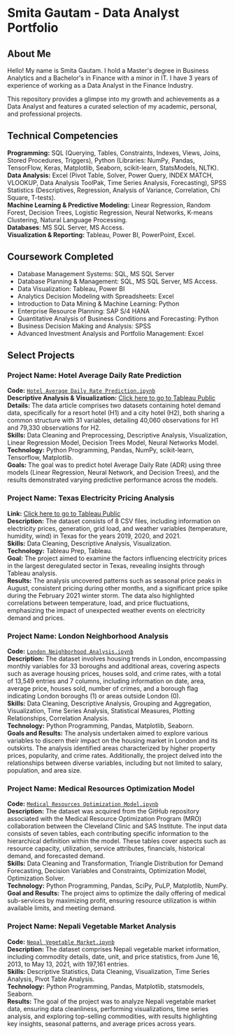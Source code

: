 # Smita Gautam - Data Analyst Portfolio

## About Me

Hello!
My name is Smita Gautam. I hold a Master's degree in Business Analytics and a Bachelor's in Finance with a minor in IT. I have 3 years of experience of working as a Data Analyst in the Finance Industry.

This repository provides a glimpse into my growth and achievements as a Data Analyst and features a curated selection of my academic, personal, and professional projects.


## Technical Competencies
**Programming:**  SQL (Querying, Tables, Constraints, Indexes, Views, Joins, Stored Procedures, Triggers), 
                 Python (Libraries: NumPy, Pandas, TensorFlow, Keras, Matplotlib, Seaborn, scikit-learn, StatsModels, NLTK).     
**Data Analysis:** Excel (Pivot Table, Solver, Power Query, INDEX MATCH, VLOOKUP, Data Analysis ToolPak, Time Series Analysis, Forecasting), 
                   SPSS Statistics (Descriptives, Regression, Analysis of Variance, Correlation, Chi Square, T-tests).     
**Machine Learning & Predictive Modeling:** Linear Regression, Random Forest, Decision Trees, Logistic Regression, Neural Networks, K-means Clustering, Natural Language Processing.    
**Databases**: MS SQL Server, MS Access.   
**Visualization & Reporting:** Tableau, Power BI, PowerPoint, Excel.   





## Coursework Completed
* Database Management Systems: SQL, MS SQL Server
* Database Planning & Management: SQL, MS SQL Server, MS Access.
* Data Visualization: Tableau, Power BI
* Analytics Decision Modeling with Spreadsheets: Excel
* Introduction to Data Mining & Machine Learning: Python
* Enterprise Resource Planning: SAP S/4 HANA
* Quantitative Analysis of Business Conditions and Forecasting: Python
* Business Decision Making and Analysis: SPSS
* Advanced Investment Analysis and Portfolio Management: Excel



## Select Projects

### Project Name: Hotel Average Daily Rate Prediction
**Code:** [`Hotel Average Daily Rate Prediction.ipynb`](https://github.com/gsmitaa/Python-Codes-and-Projects/blob/4f38d63cd1ef135167520945425367a27e67b332/Python%20Codes%20and%20Projects/Hotel%20Average%20Daily%20Rate%20Prediction.ipynb)    
**Descriptive Analysis & Visualization:**  [Click here to go to Tableau Public](https://public.tableau.com/views/AnalysisofHotelPerformanceandCustomerBehavior/Dashboard7?:language=en-US&:display_count=n&:origin=viz_share_link)                              
**Details:** The data article comprises two datasets containing hotel demand data, specifically for a resort hotel (H1) and a city hotel (H2), both sharing a common structure with 31 variables, detailing 40,060 observations for H1 and 79,330 observations for H2.             
**Skills:** Data Cleaning and Preprocessing, Descriptive Analysis, Visualization, Linear Regression Model, Decision Trees Model, Neural Networks Model.                         
**Technology:** Python Programming, Pandas, NumPy, scikit-learn, Tensorflow, Matplotlib.        
**Goals:** The goal was to predict hotel Average Daily Rate (ADR) using three models (Linear Regression, Neural Network, and Decision Trees), and the results demonstrated varying predictive performance across the models.                     


### Project Name: Texas Electricity Pricing Analysis
**Link:** [Click here to go to Tableau Public](https://public.tableau.com/views/TexasElectricityPricingAnalysisStory/Story1?:language=en-US&:display_count=n&:origin=viz_share_link)       
**Description:**  The dataset consists of 8 CSV files, including information on electricity prices, generation, grid load, and weather variables (temperature, humidity, wind) in Texas for the years 2019, 2020, and 2021.               
**Skills:** Data Cleaning, Descriptive Analysis, Visualization.              
**Technology:** Tableau Prep, Tableau.                   
**Goal:** The project aimed to examine the factors influencing electricity prices in the largest deregulated sector in Texas, revealing insights through Tableau analysis.          
**Results:** The analysis uncovered patterns such as seasonal price peaks in August, consistent pricing during other months, and a significant price spike during the February 2021 winter storm. The data also highlighted correlations between temperature, load, and price fluctuations, emphasizing the impact of unexpected weather events on electricity demand and prices.     



### Project Name: London Neighborhood Analysis
**Code:** [`London Neighborhood Analysis.ipynb`](https://github.com/gsmitaa/Python-Codes-and-Projects/blob/4f38d63cd1ef135167520945425367a27e67b332/Python%20Codes%20and%20Projects/London%20Neighborhood%20Analysis.ipynb)                
**Description:** The dataset involves housing trends in London, encompassing monthly variables for 33 boroughs and additional areas, covering aspects such as average housing prices, houses sold, and crime rates, with a total of 13,549 entries and 7 columns, including information on date, area, average price, houses sold, number of crimes, and a borough flag indicating London boroughs (1) or areas outside London (0).       
**Skills:** Data Cleaning, Descriptive Analysis, Grouping and Aggregation, Visualization, Time Series Analysis, Statistical Measures, Plotting Relationships, Correlation Analysis.       
**Technology:** Python Programming, Pandas, Matplotlib, Seaborn.         
**Goals and Results:** The analysis undertaken aimed to explore various variables to discern their impact on the housing market in London and its outskirts. The analysis identified areas characterized by higher property prices, popularity, and crime rates. Additionally, the project delved into the relationships between diverse variables, including but not limited to salary, population, and area size.   



### Project Name: Medical Resources Optimization Model
**Code:** [`Medical Resources Optimization Model.ipynb`](https://github.com/gsmitaa/Python-Codes-and-Projects/blob/4f38d63cd1ef135167520945425367a27e67b332/Python%20Codes%20and%20Projects/Medical%20Resources%20Optimization%20Model.ipynb)      
**Description:** The dataset was acquired from the GitHub repository associated with the Medical Resource Optimization Program (MRO) collaboration between the Cleveland Clinic and SAS Institute. The input data consists of seven tables, each contributing specific information to the hierarchical definition within the model. These tables cover aspects such as resource capacity, utilization, service attributes, financials, historical demand, and forecasted demand.   
**Skills:** Data Cleaning and Transformation, Triangle Distribution for Demand Forecasting, Decision Variables and Constraints, Optimization Model, Optimization Solver.  
**Technology:** Python Programming, Pandas, SciPy, PuLP, Matplotlib, NumPy.   
**Goal and Results:** The project aims to optimize the daily offering of medical sub-services by maximizing profit, ensuring resource utilization is within available limits, and meeting demand. 



### Project Name: Nepali Vegetable Market Analysis
**Code:** [`Nepal Vegetable Market.ipynb`](https://github.com/gsmitaa/Python-Codes-and-Projects/blob/4f38d63cd1ef135167520945425367a27e67b332/Python%20Codes%20and%20Projects/Nepali%20Vegetable%20Market%20Analysis.ipynb)   
**Description:** The dataset comprises Nepali vegetable market information, including commodity details, date, unit, and price statistics, from June 16, 2013, to May 13, 2021, with 197,161 entries.     
**Skills:** Descriptive Statistics, Data Cleaning, Visualization, Time Series Analysis, Pivot Table Analysis.    
**Technology:** Python Programming, Pandas, Matplotlib, statsmodels, Seaborn.      
**Results:** The goal of the project was to analyze Nepali vegetable market data, ensuring data cleanliness, performing visualizations, time series analysis, and exploring top-selling commodities, with results highlighting key insights, seasonal patterns, and average prices across years.





